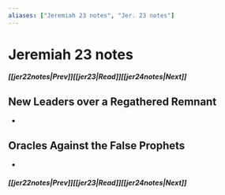 ```yaml
---
aliases: ["Jeremiah 23 notes", "Jer. 23 notes"]
---
```

# Jeremiah 23 notes
##### <span class=arrow-left></span>[[jer22notes|Prev]]<span class=navigation-separator></span>[[jer23|Read]]<span class=navigation-separator></span>[[jer24notes|Next]]<span class=arrow-right></span>
## New Leaders over a Regathered Remnant
- 
## Oracles Against the False Prophets
- 
##### <span class=arrow-left></span>[[jer22notes|Prev]]<span class=navigation-separator></span>[[jer23|Read]]<span class=navigation-separator></span>[[jer24notes|Next]]<span class=arrow-right></span>